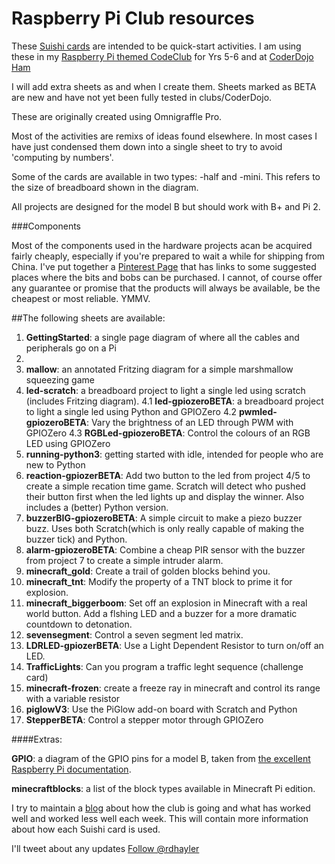 # Raspberry Pi Club resources

These [Suishi cards](http://kata.coderdojo.com/wiki/Sushi) are intended to be quick-start activities. I am using these in my [Raspberry Pi themed CodeClub](http://richardhayler.blogspot.co.uk/2015/01/raspberry-pi-codeclub-week-1.html) for Yrs 5-6 and at [CoderDojo Ham](http://www.coderdojoham.org/) 

I will add extra sheets as and when I create them. Sheets marked as BETA are new and have not yet been fully tested in clubs/CoderDojo.

These are originally created using Omnigraffle Pro.

Most of the activities are remixs of ideas found elsewhere. In most cases I have just condensed them down into a single sheet to try to avoid 'computing by numbers'.

Some of the cards are available in two types: -half and -mini. This refers to the size of breadboard shown in the diagram.

All projects are designed for the model B but should work with B+ and Pi 2. 

###Components

Most of the components used in the hardware projects acan be acquired fairly cheaply, especially if you're prepared to wait a while for shipping from China. I've put together a [Pinterest Page](https://uk.pinterest.com/top_shed/coderdojo-ham-raspberry-pi-components/) that has links to some suggested places where the bits and bobs can be purchased. I cannot, of course offer any guarantee or promise that the products will always be available, be the cheapest or most reliable. YMMV.

##The following sheets are available:

1. **GettingStarted**: a single page diagram of where all the cables and peripherals go on a Pi
2. 
3. **mallow**: an annotated Fritzing diagram for a simple marshmallow squeezing game
4. **led-scratch**: a breadboard project to light a single led using scratch (includes Fritzing diagram).
4.1 **led-gpiozeroBETA**: a breadboard project to light a single led using Python and GPIOZero 
4.2 **pwmled-gpiozeroBETA**: Vary the brightness of an LED through PWM with GPIOZero
4.3 **RGBLed-gpiozeroBETA**: Control the colours of an RGB LED using GPIOZero
5. **running-python3**: getting started with idle, intended for people who are new to Python
6. **reaction-gpiozerBETA**: Add two button to the led from project 4/5 to create a simple recation time game. Scratch will detect who pushed their button first when the led lights up and display the winner. Also includes a (better) Python version.
7. **buzzerBIG-gpiozeroBETA**: A simple circuit to make a piezo buzzer buzz. Uses both Scratch(which is only really capable of making the buzzer tick) and Python.  
8. **alarm-gpiozeroBETA**: Combine a cheap PIR sensor with the buzzer from project 7 to create a simple intruder alarm.
9. **minecraft_gold**: Create a trail of golden blocks behind you.
10. **minecraft_tnt**: Modify the property of a TNT block to prime it for explosion.
11. **minecraft_biggerboom**: Set off an explosion in Minecraft with a real world button. Add a flshing LED and a buzzer for a more dramatic countdown to detonation.
12. **sevensegment**: Control a seven segment led matrix.
13. **LDRLED-gpiozerBETA**: Use a Light Dependent Resistor to turn on/off an LED. 
14. **TrafficLights**: Can you program a traffic leght sequence (challenge card)
15. **minecraft-frozen**: create a freeze ray in minecraft and control its range with a variable resistor
16. **piglowV3**: Use the PiGlow add-on board with Scratch and Python
17. **StepperBETA**: Control a stepper motor through GPIOZero

####Extras:

**GPIO**: a diagram of the GPIO pins for a model B, taken from [the excellent Raspberry Pi documentation](http://www.raspberrypi.org/documentation/usage/gpio/ "Raspberry Pi documentation").

**minecraftblocks**: a list of the block types available in Minecraft Pi edition.

I try to maintain a [blog](http://richardhayler.blogspot.co.uk/ "Easily Distracted - my blog") about how the club is going and what has worked well and worked less well each week. This will contain more information about how each Suishi card is used. 

I'll tweet about any updates <a href="https://twitter.com/rdhayler">Follow @rdhayler</a>
